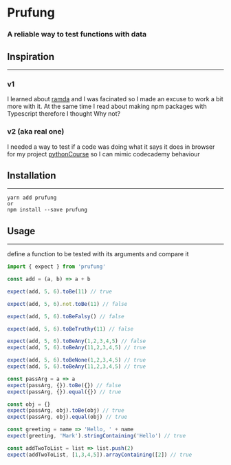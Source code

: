 # Prufung

### A reliable way to test functions with data


## Inspiration 
------
### v1
I learned about [ramda](https://github.com/ramda/ramda) and I was facinated so I made an excuse to work a bit more with it. At the same time I read about making npm packages with Typescript therefore I thought Why not?

### v2 (aka real one)

I needed a way to test if a code was doing what it says it does in browser for my project [pythonCourse](https://github.com/Yhozen/pythonCourse) so I can mimic codecademy behaviour

## Installation
------
```
yarn add prufung
or
npm install --save prufung
```

## Usage
------
define a function to be tested with its arguments and compare it

```javascript
import { expect } from 'prufung'

const add = (a, b) => a + b

expect(add, 5, 6).toBe(11) // true

expect(add, 5, 6).not.toBe(11) // false

expect(add, 5, 6).toBeFalsy() // false

expect(add, 5, 6).toBeTruthy(11) // false

expect(add, 5, 6).toBeAny(1,2,3,4,5) // false
expect(add, 5, 6).toBeAny(11,2,3,4,5) // true

expect(add, 5, 6).toBeNone(1,2,3,4,5) // true
expect(add, 5, 6).toBeAny(11,2,3,4,5) // true

const passArg = a => a
expect(passArg, {}).toBe({}) // false
expect(passArg, {}).equal({}) // true

const obj = {}
expect(passArg, obj).toBe(obj) // true
expect(passArg, obj).equal(obj) // true

const greeting = name => 'Hello, ' + name 
expect(greeting, 'Mark').stringContaining('Hello') // true

const addTwoToList = list => list.push(2)
expect(addTwoToList, [1,3,4,5]).arrayContaining([2]) // true
```

